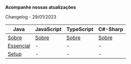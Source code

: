 **Acompanhe nossas atualizações**

Changelog - 29/01/2023

| Java| JavaScript |TypeScript|C#-Sharp|
|-----|------------|----------|--------|
|[Sobre](/topicos/linguagens/java/sobre.html)|[Sobre](/topicos/linguagens/java/sobre.html)|[Sobre](/topicos/linguagens/typescript/sobre.html)|[Sobre](/topicos/linguagens/c-sharp/sobre.html)|
|[Essencial](/topicos/linguagens/java/essencial.html)|-|-|-|
|[Setup](/topicos/linguagens/java/setup.html)|-|-|-|

